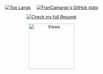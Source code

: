 <div align="center">

[![Top Langs](https://github-readme-stats.vercel.app/api/top-langs/?username=FranCamargo&layout=compact)](https://github.com/anuraghazra/github-readme-stats) &nbsp; &nbsp; 
[![FranCamargo's GitHub stats](https://github-readme-stats.vercel.app/api?username=FranCamargo&show_icons=true&hide=stars&count_private=true&theme=radical&include_all_commits=true&hide_rank=true&custom_title=GitHub%20Stats&border_color=555&icon_color=white)](https://github.com/FranCamargo)
<div align="center">

[![Check my full Resumé](https://img.shields.io/badge/Check%20my%20full%20Resumé-4CAF50?style=for-the-badge&logo=github&logoColor=white)](https://francamargo.github.io/NewCV/home.html)

</div>
<div align="center">

<img src="https://hits.seeyoufarm.com/api/count/incr/badge.svg?url=https://github.com/FranCamargo/FranCamargo&title=Views&color=9b59b6&labelColor=ffffff" alt="Views" width="150">

</div>



